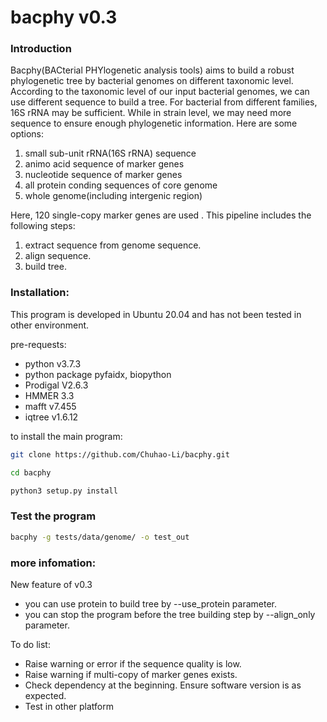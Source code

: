 # bacphy v0.3

### Introduction
Bacphy(BACterial PHYlogenetic analysis tools) aims to build a robust phylogenetic tree by bacterial genomes on different taxonomic level. 
According to the taxonomic level of our input bacterial genomes, we can use different sequence to build a tree. For bacterial from different families, 16S rRNA may be sufficient. While in strain level, we may need more sequence to ensure enough phylogenetic information. Here are some options:

1. small sub-unit rRNA(16S rRNA) sequence
2. animo acid sequence of marker genes
3. nucleotide sequence of marker genes
4. all protein conding sequences of core genome
5. whole genome(including intergenic region)

Here, 120 single-copy marker genes are used . This pipeline includes the following steps: 

1. extract sequence from genome sequence. 
2. align sequence. 
3. build tree. 

### Installation: 
This program is developed in Ubuntu 20.04 and has not been tested in other environment. 

pre-requests: 
- python v3.7.3
- python package pyfaidx, biopython
- Prodigal V2.6.3
- HMMER 3.3
- mafft v7.455
- iqtree v1.6.12

to install the main program: 
``` bash
git clone https://github.com/Chuhao-Li/bacphy.git

cd bacphy

python3 setup.py install
```

### Test the program

``` bash
bacphy -g tests/data/genome/ -o test_out 
```

### more infomation:

New feature of v0.3 
- you can use protein to build tree by --use_protein parameter. 
- you can stop the program before the tree building step by --align_only parameter. 

To do list: 
- Raise warning or error if the sequence quality is low. 
- Raise warning if multi-copy of marker genes exists. 
- Check dependency at the beginning. Ensure software version is as expected. 
- Test in other platform
